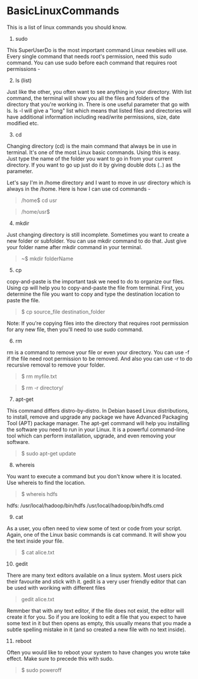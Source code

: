 # BasicLinuxCommands
This is a list of linux commands you should know.

1. sudo

This SuperUserDo is the most important command Linux newbies will use. Every single command that needs root's permission, need this sudo command. You can use sudo before each command that requires root permissions -

2. ls (list)

Just like the other, you often want to see anything in your directory. With list command, the terminal will show you all the files and folders of the directory that you're working in. There is one useful parameter that go with ls.  ls -l will give a "long" list which means that listed files and directories will have additional information including read/write permissions, size, date modified etc.

3. cd

Changing directory (cd) is the main command that always be in use in terminal. It's one of the most Linux basic commands. Using this is easy. Just type the name of the folder you want to go in from your current directory. If you want to go up just do it by giving double dots (..) as the parameter.

Let's say I'm in /home directory and I want to move in usr directory which is always in the /home. Here is how I can use cd commands -

> /home$ cd usr

> /home/usr$

4. mkdir

Just changing directory is still incomplete. Sometimes you want to create a new folder or subfolder. You can use mkdir command to do that. Just give your folder name after mkdir command in your terminal.

> ~$ mkdir folderName

5. cp

copy-and-paste is the important task we need to do to organize our files. Using cp will help you to copy-and-paste the file from terminal. First, you determine the file you want to copy and type the destination location to paste the file.

> $ cp source_file destination_folder

Note: If you're copying files into the directory that requires root permission for any new file, then you'll need to use sudo command.

6. rm

rm is a command to remove your file or even your directory. You can use -f if the file need root permission to be removed. And also you can use -r to do recursive removal to remove your folder.

> $ rm myfile.txt

> $ rm -r directory/

7. apt-get

This command differs distro-by-distro. In Debian based Linux distributions, to install, remove and upgrade any package we have Advanced Packaging Tool (APT) package manager. The apt-get command will help you installing the software you need to run in your Linux. It is a powerful command-line tool which can perform installation, upgrade, and even removing your software.

> $ sudo apt-get update

8. whereis

You want to execute a command but you don't know where it is located.  Use whereis to find the location.

> $ whereis hdfs

hdfs: /usr/local/hadoop/bin/hdfs /usr/local/hadoop/bin/hdfs.cmd

9. cat

As a user, you often need to view some of text or code from your script. Again, one of the Linux basic commands is cat command. It will show you the text inside your file.

> $ cat alice.txt 

10. gedit

There are many text editors available on a linux system.  Most users pick their favourite and stick with it.  gedit is a very user friendly editor that can be used with woriking with different files

> gedit alice.txt

Remmber that with any text editor, if the file does not exist, the editor will create it for you.  So if you are looking to edit a file that you expect to have some text in it but then opens as empty, this usually means that you made a subtle spelling mistake in it (and so created a new file with no text inside).

11. reboot

Often you would like to reboot your system to have changes you wrote take effect.  Make sure to precede this with sudo.

> $ sudo poweroff

